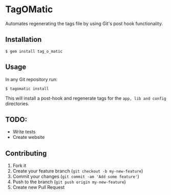 # TagOMatic

Automates regenerating the tags file by using Git's post hook functionality.

## Installation

```
$ gem install tag_o_matic
```

## Usage

In any Git repository run:

```
$ tagomatic install
```

This will install a post-hook and regenerate tags for the `app, lib and config` directories.


## TODO: 

* Write tests
* Create website

## Contributing

1. Fork it
2. Create your feature branch (`git checkout -b my-new-feature`)
3. Commit your changes (`git commit -am 'Add some feature'`)
4. Push to the branch (`git push origin my-new-feature`)
5. Create new Pull Request
